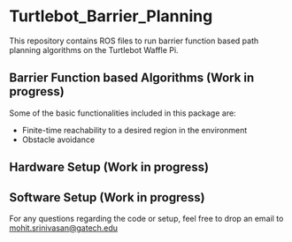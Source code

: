 # Turtlebot_Barrier_Planning

This repository contains ROS files to run barrier function based path planning algorithms on the Turtlebot Waffle Pi.

## Barrier Function based Algorithms (Work in progress)

Some of the basic functionalities included in this package are:

* Finite-time reachability to a desired region in the environment
* Obstacle avoidance

## Hardware Setup (Work in progress)

## Software Setup (Work in progress)

For any questions regarding the code or setup, feel free to drop an email to mohit.srinivasan@gatech.edu
